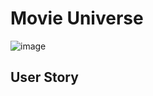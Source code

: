 # Movie Universe
![image](https://github.com/HungQuocDang/Movie-Universe/assets/60616540/a8ec5d07-9da3-4c8e-9868-535a03fa3558)

## User Story
